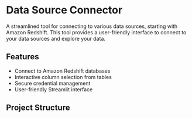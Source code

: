 # Data Source Connector

A streamlined tool for connecting to various data sources, starting with Amazon Redshift. This tool provides a user-friendly interface to connect to your data sources and explore your data.

## Features

- Connect to Amazon Redshift databases
- Interactive column selection from tables
- Secure credential management
- User-friendly Streamlit interface

## Project Structure
